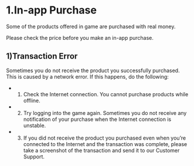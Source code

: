# 1.In-app Purchase

Some of the products offered in game are purchased with real money.

Please check the price before you make an in-app purchase.



## 1)Transaction Error

 Sometimes you do not receive the product you successfully purchased. This is caused by a network error. If this happens, do the following:

- 1. Check the Internet connection. You cannot purchase products while offline.
- 2. Try logging into the game again. Sometimes you do not receive any notification of your purchase when the Internet connection is unstable.
- 3. If you did not receive the product you purchased even when you’re connected to the Internet and the transaction was complete, please take a screenshot of the transaction and send it to our Customer Support.